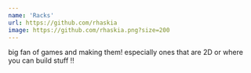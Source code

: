 ```yaml
---
name: 'Racks'
url: https://github.com/rhaskia
image: https://github.com/rhaskia.png?size=200
---
```

big fan of games and making them! especially ones that are 2D or where you can build stuff ‼️
